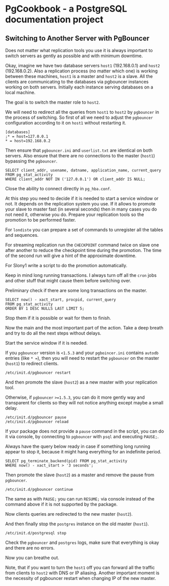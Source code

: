 # PgCookbook - a PostgreSQL documentation project

## Switching to Another Server with PgBouncer

Does not matter what replication tools you use it is always important
to switch servers as gently as possible and with minimum downtime.

Okay, imagine we have two database servers `host1` (192.168.0.1) and
`host2` (192.168.0.2). Also a replication process (no matter which
one) is working between these machines, `host1` is a master and
`host2` is a slave. All the clients are communicating to the databases
via pgbouncer instances working on both servers. Initially each
instance serving databases on a local machine.

The goal is to switch the master role to `host2`.

We will need to redirect all the queries from `host1` to `host2` by
`pgbouncer` in the process of switching. So first of all we need to
adjust the `pgbouncer` configuration according to it on `host1`
without restarting it.

    [databases]
    ;* = host=127.0.0.1
    * = host=192.168.0.2

Then ensure that `pgbouncer.ini` and `userlist.txt` are identical on
both servers. Also ensure that there are no connections to the master
(`host1`) bypassing the `pgbouncer`.

    SELECT client_addr, usename, datname, application_name, current_query 
    FROM pg_stat_activity
    WHERE client_addr NOT IN ('127.0.0.1') OR client_addr IS NULL;

Close the ability to connect directly in `pg_hba.conf`.

At this step you need to decide if it is needed to start a service
window or not. It depends on the replication system you use. If it
allows to promote your slave to master fast (in several seconds) then
in many cases you do not need it, otherwise you do. Prepare your
replication tools so the promotion to be performed faster.

For `londiste` you can prepare a set of commands to unregister all the
tables and sequences.

For streaming replication run the `CHECKPOINT` command twice on slave
one after another to reduce the checkpoint time during the
promotion. The time of the second run will give a hint of the
approximate downtime.

For Slony1 write a script to do the promotion automatically.

Keep in mind long running transactions. I always turn off all the
`cron` jobs and other stuff that might cause them before switching
over.

Preliminary check if there are some long transactions on the master.

    SELECT now() - xact_start, procpid, current_query
    FROM pg_stat_activity 
    ORDER BY 1 DESC NULLS LAST LIMIT 5;

Stop them if it is possible or wait for them to finish.

Now the main and the most important part of the action. Take a deep
breath and try to do all the next steps without delays.

Start the service window if it is needed.

If you `pgbouncer` version is `<1.5.3` and your `pgboincer.ini`
contains `autodb` entries (like `* =`), then you will need to restart
the `pgbouncer` on the master (`host1`) to redirect clients.

    /etc/init.d/pgbouncer restart

And then promote the slave (`host2`) as a new master with your
replication tool.

Otherwise, if `pgbouncer` `>=1.5.3`, you can do it more gently way and
transparent for clients so they will not notice anything except maybe
a small delay.

    /etc/init.d/pgbouncer pause
    /etc/init.d/pgbouncer reload

If your package does not provide a `pause` command in the script,
you can do it via console, by connecting to `pgbouncer` with `psql`
and executing `PAUSE;`.

Always have the query below ready in case if something long running
appear to stop it, because it might hang everything for an indefinite
period.

    SELECT pg_terminate_backend(pid) FROM pg_stat_activity
    WHERE now() - xact_start > '3 seconds';

Then promote the slave (`host2`) as a master and remove the pause from
`pgbouncer`.

    /etc/init.d/pgbouncer continue

The same as with `PAUSE;` you can run `RESUME;` via console instead of
the command above if it is not supported by the package.

Now clients queries are redirected to the new master (`host2`).

And then finally stop the `postgres` instance on the old master (`host1`).

    /etc/init.d/postgresql stop

Check the `pgbouncer` and `postgres` logs, make sure that everything
is okay and there are no errors.

Now you can breathe out.

Note, that if you want to turn the `host1` off you can forward all the
traffic from clients to `host2` with DNS or IP aliasing. Another
important moment is the necessity of pgbouncer restart when changing
IP of the new master.
